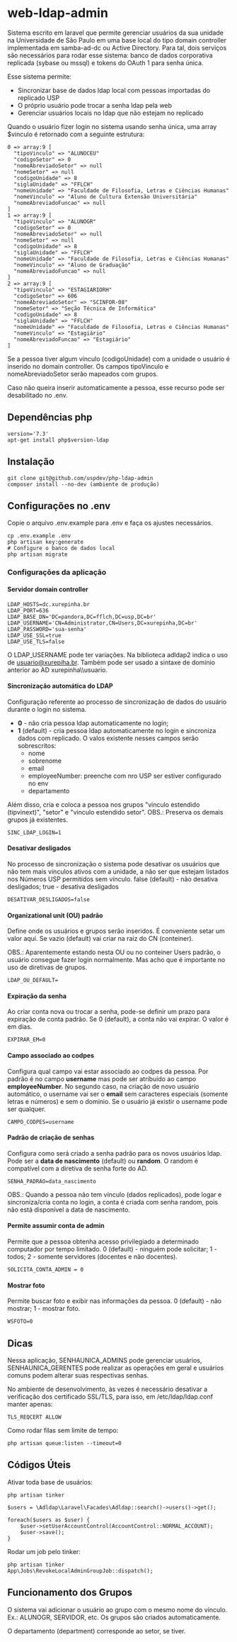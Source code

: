 # web-ldap-admin

Sistema escrito em laravel que permite gerenciar usuários da sua
unidade na Universidade de São Paulo em uma base local do tipo 
domain controller implementada em samba-ad-dc ou Active Directory. 
Para tal, dois serviços são necessários para rodar esse sistema: 
banco de dados corporativa replicada (sybase ou mssql) e tokens do OAuth 1 para senha única.

Esse sistema permite:

 - Sincronizar base de dados ldap local com pessoas importadas do replicado USP
 - O próprio usuário pode trocar a senha ldap pela web
 - Gerenciar usuários locais no ldap que não estejam no replicado

Quando o usuário fizer login no sistema usando senha única, uma array $vinculo
é retornado com a seguinte estrutura:

    0 => array:9 [
      "tipoVinculo" => "ALUNOCEU"
      "codigoSetor" => 0
      "nomeAbreviadoSetor" => null
      "nomeSetor" => null
      "codigoUnidade" => 8
      "siglaUnidade" => "FFLCH"
      "nomeUnidade" => "Faculdade de Filosofia, Letras e Ciências Humanas"
      "nomeVinculo" => "Aluno de Cultura Extensão Universitária"
      "nomeAbreviadoFuncao" => null
    ]
    1 => array:9 [
      "tipoVinculo" => "ALUNOGR"
      "codigoSetor" => 0
      "nomeAbreviadoSetor" => null
      "nomeSetor" => null
      "codigoUnidade" => 8
      "siglaUnidade" => "FFLCH"
      "nomeUnidade" => "Faculdade de Filosofia, Letras e Ciências Humanas"
      "nomeVinculo" => "Aluno de Graduação"
      "nomeAbreviadoFuncao" => null
    ]
    2 => array:9 [
      "tipoVinculo" => "ESTAGIARIORH"
      "codigoSetor" => 606
      "nomeAbreviadoSetor" => "SCINFOR-08"
      "nomeSetor" => "Seção Técnica de Informática"
      "codigoUnidade" => 8
      "siglaUnidade" => "FFLCH"
      "nomeUnidade" => "Faculdade de Filosofia, Letras e Ciências Humanas"
      "nomeVinculo" => "Estagiário"
      "nomeAbreviadoFuncao" => "Estagiário"
    ]

Se a pessoa tiver algum vínculo (codigoUnidade) com a unidade
o usuário é inserido no domain controller. Os campos tipoVinculo e nomeAbreviadoSetor serão mapeados com grupos.

Caso não queira inserir automaticamente a pessoa, esse recurso pode ser desabilitado no .env.

## Dependências php

    version='7.3'
    apt-get install php$version-ldap

## Instalação

    git clone git@github.com/uspdev/php-ldap-admin 
    composer install --no-dev (ambiente de produção)

## Configurações no .env

Copie o arquivo .env.example para .env e faça os ajustes necessários.

    cp .env.example .env
    php artisan key:generate
    # Configure o banco de dados local
    php artisan migrate

### Configurações da aplicação

#### Servidor domain controller

    LDAP_HOSTS=dc.xurepinha.br
    LDAP_PORT=636
    LDAP_BASE_DN='DC=pandora,DC=fflch,DC=usp,DC=br'
    LDAP_USERNAME='CN=Administrator,CN=Users,DC=xurepinha,DC=br'
    LDAP_PASSWORD='sua-senha'
    LDAP_USE_SSL=true
    LDAP_USE_TLS=false

O LDAP_USERNAME pode ter variações. Na biblioteca adldap2 indica o uso de usuario@xurepiha.br. Também pode ser usado a sintaxe de domínio anterior ao AD xurepinha\\\\usuario.

#### Sincronização automática do LDAP

Configuração referente ao processo de sincronização de dados do usuário durante o login no sistema.

* **0** - não cria pessoa ldap automaticamente no login;
* **1** (default) - cria pessoa ldap automaticamente no login e sincroniza dados com replicado. O valos existente nesses campos serão sobrescritos:
    * nome
    * sobrenome
    * email
    * employeeNumber: preenche com nro USP ser estiver configurado no env
    * departamento

Além disso, cria e coloca a pessoa nos grupos "vinculo estendido (tipvinext)", "setor" e "vinculo estendido setor". OBS.: Preserva os demais grupos já existentes.

    SINC_LDAP_LOGIN=1

#### Desativar desligados

No processo de sincronização o sistema pode desativar os usuários que não tem mais vínculos ativos com a unidade, a não ser que estejam listados nos Números USP permitidos sem vínculo. false (default) - não desativa desligados; true - desativa desligados

    DESATIVAR_DESLIGADOS=false

#### Organizational unit (OU) padrão

Define onde os usuários e grupos serão inseridos. É conveniente setar um valor aqui. Se vazio (default) vai criar na raiz do CN (conteiner).

OBS.: Aparentemente estando nesta OU ou no conteiner Users padrão, o usuário consegue fazer login normalmente. Mas acho que é importante no uso de diretivas de grupos. 

    LDAP_OU_DEFAULT=

#### Expiração da senha

Ao criar conta nova ou trocar a senha, pode-se definir um prazo para expiração de conta padrão. Se 0 (default), a conta não vai expirar. O valor é em dias.

    EXPIRAR_EM=0

#### Campo associado ao codpes

Configura qual campo vai estar associado ao codpes da pessoa. Por padrão é no campo **username** mas pode ser atribuído ao campo **employeeNumber**. No segundo caso, na criação de novo usuário automático, o username vai ser o **email** sem caracteres especiais (somente letras e números) e sem o domínio. Se o usuário já existir o username pode ser qualquer.

    CAMPO_CODPES=username
    
#### Padrão de criação de senhas

Configura como será criado a senha padrão para os novos usuários ldap. Pode ser a **data de nascimento** (default) ou **random**. O random é compatível com a diretiva de senha forte do AD.

    SENHA_PADRAO=data_nascimento 

OBS.: Quando a pessoa não tem vínculo (dados replicados), pode logar e sincroniza/cria conta no login, a conta é criada com senha random, pois não está disponível a data de nascimento.

#### Permite assumir conta de admin

Permite que a pessoa obtenha acesso privilegiado a determinado computador por tempo limitado. 0 (default) - ninguém pode solicitar; 1 - todos; 2 - somente servidores (docentes e não docentes).

    SOLICITA_CONTA_ADMIN = 0

#### Mostrar foto

Permite buscar foto e exibir nas informações da pessoa. 0 (default) - não mostrar; 1 - mostrar foto.

    WSFOTO=0

## Dicas

Nessa aplicação, SENHAUNICA_ADMINS pode gerenciar usuários, SENHAUNICA_GERENTES pode realizar as operações em geral e usuários comuns podem alterar suas respectivas senhas.

No ambiente de desenvolvimento, às vezes é necessário desativar a verificação 
dos certificado SSL/TLS, para isso, em /etc/ldap/ldap.conf manter apenas: 

    TLS_REQCERT ALLOW

Como rodar filas sem limite de tempo:

    php artisan queue:listen --timeout=0

## Códigos Úteis

Ativar toda base de usuários:

    php artisan tinker

    $users = \Adldap\Laravel\Facades\Adldap::search()->users()->get();

    foreach($users as $user) {
        $user->setUserAccountControl(AccountControl::NORMAL_ACCOUNT);
        $user->save();
    }

Rodar um job pelo tinker:

    php artisan tinker
    App\Jobs\RevokeLocalAdminGroupJob::dispatch();


## Funcionamento dos Grupos

O sistema vai adicionar o usuário ao grupo com o mesmo nome do vínculo. Ex.: ALUNOGR, SERVIDOR, etc. Os grupos são criados automaticamente.

O departamento (department) corresponde ao setor, se tiver.